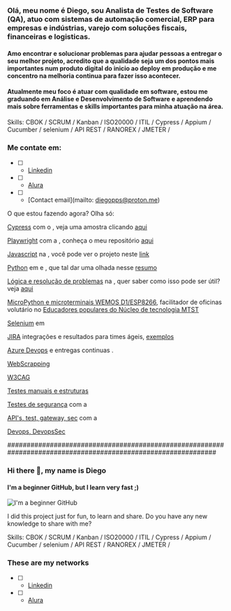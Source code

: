 
### Olá, meu nome é Diego, sou Analista de Testes de Software (QA), atuo com sistemas de automação comercial, ERP para empresas e indústrias, varejo com soluções fiscais, financeiras e logisticas.

#### Amo encontrar e solucionar problemas para ajudar pessoas a entregar o seu melhor projeto, acredito que a qualidade seja um dos pontos mais importantes num produto digital do inicio ao deploy em produção e me concentro na melhoria continua para fazer isso acontecer.

#### Atualmente meu foco é atuar com qualidade em software, estou me graduando em Análise e Desenvolvimento de Software e aprendendo mais sobre ferramentas e skills importantes para minha atuação na área.
Skills: 
CBOK / SCRUM / Kanban / ISO20000 / ITIL /
Cypress / Appium / Cucumber / selenium / API REST / RANOREX / JMETER /

### Me contate em:
- [ ] - [Linkedin](https://www.linkedin.com/in/diego-umbelino)
- [ ] - [Alura](https://cursos.alura.com.br/user/diego9us)
- [ ] - [Contact email](mailto: diegopps@proton.me)
      
O que estou fazendo agora? Olha só:

[Cypress]() com o [](), veja uma amostra clicando [aqui]()

[Playwright]() com a [](), conheça o meu repositório [aqui]()

[Javascript]() na [](), você pode ver o projeto neste [link]()

[Python]() em []() e [](), que tal dar uma olhada nesse [resumo]()

[Lógica e resolução de problemas]() na [](), quer saber como isso pode ser útil? veja [aqui]()

[MicroPython e microterminais WEMOS D1/ESP8266](), facilitador de oficinas volutário no [Educadores populares do Núcleo de tecnologia MTST]()

[Selenium]() em []()

[JIRA]() integrações e resultados para times ágeis, [exemplos]()

[Azure Devops]() e entregas continuas []().

[WebScrapping]()

[W3CAG]()

[Testes manuais e estruturas]()

[Testes de segurança]() com a []()

[API's, test, gateway, sec]() com a []()

[Devops, DevopsSec]()


##############################################################################################################


### Hi there 👋, my name is Diego
#### I'm a beginner GitHub, but I learn very fast ;)
![I'm a beginner GitHub](https://github.com/saadeghi/saadeghi/blob/master/dino.gif)

I did this project just for fun, to learn and share.
Do you have any new knowledge to share with me?

Skills: 
CBOK / SCRUM / Kanban / ISO20000 / ITIL /
Cypress / Appium / Cucumber / selenium / API REST / RANOREX / JMETER /

### These are my networks
- [ ] - [Linkedin](https://www.linkedin.com/in/diego-umbelino)
- [ ] - [Alura](https://cursos.alura.com.br/user/diego9us)





